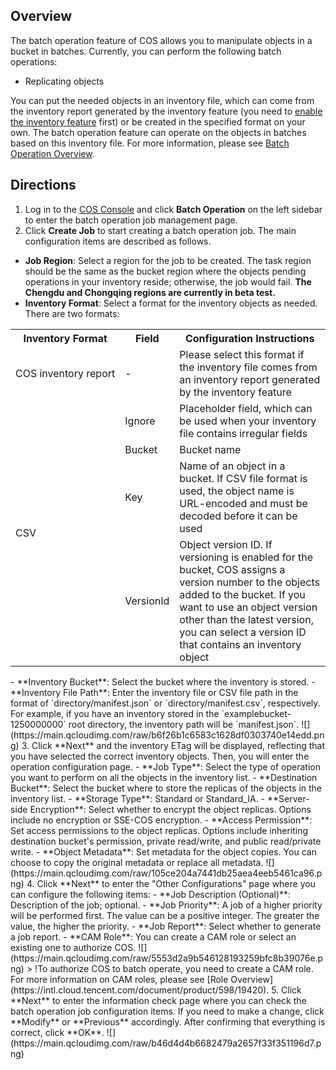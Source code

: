 ## Overview

The batch operation feature of COS allows you to manipulate objects in a bucket in batches. Currently, you can perform the following batch operations:

- Replicating objects

You can put the needed objects in an inventory file, which can come from the inventory report generated by the inventory feature (you need to [enable the inventory feature](https://intl.cloud.tencent.com/document/product/436/30624) first) or be created in the specified format on your own. The batch operation feature can operate on the objects in batches based on this inventory file. For more information, please see [Batch Operation Overview](https://intl.cloud.tencent.com/document/product/436/32958).

## Directions

1. Log in to the [COS Console](https://console.cloud.tencent.com/cos5) and click **Batch Operation** on the left sidebar to enter the batch operation job management page.
2. Click **Create Job** to start creating a batch operation job. The main configuration items are described as follows.
 - **Job Region**: Select a region for the job to be created. The task region should be the same as the bucket region where the objects pending operations in your inventory reside; otherwise, the job would fail. **The Chengdu and Chongqing regions are currently in beta test.**
 - **Inventory Format**: Select a format for the inventory objects as needed. There are two formats:
<table>
   <tr>
      <th>Inventory Format</th>
      <th>Field</th>
      <th>Configuration Instructions</th>
   </tr>
   <tr>
      <td nowrap="nowrap">COS inventory report</td>
      <td>-</td>
      <td>Please select this format if the inventory file comes from an inventory report generated by the inventory feature</td>
   </tr>
   <tr>
      <td rowspan="4">CSV</td>
      <td>Ignore</td>
      <td>Placeholder field, which can be used when your inventory file contains irregular fields</td>
   </tr>
   <tr>
      <td>Bucket</td>
      <td>Bucket name</td>
   </tr>
   <tr>
      <td>Key</td>
      <td>Name of an object in a bucket. If CSV file format is used, the object name is URL-encoded and must be decoded before it can be used</td>
   </tr>
   <tr>
      <td>VersionId</td>
      <td>Object version ID. If versioning is enabled for the bucket, COS assigns a version number to the objects added to the bucket. If you want to use an object version other than the latest version, you can select a version ID that contains an inventory object</td>
   </tr>
</table>
 - **Inventory Bucket**: Select the bucket where the inventory is stored.
 - **Inventory File Path**: Enter the inventory file or CSV file path in the format of `directory/manifest.json` or `directory/manifest.csv`, respectively. For example, if you have an inventory stored in the `examplebucket-1250000000` root directory, the inventory path will be `manifest.json`. 
![](https://main.qcloudimg.com/raw/b6f26b1c6583c1628df0303740e14edd.png)
3. Click **Next** and the inventory ETag will be displayed, reflecting that you have selected the correct inventory objects. Then, you will enter the operation configuration page.
	- **Job Type**: Select the type of operation you want to perform on all the objects in the inventory list.
	- **Destination Bucket**: Select the bucket where to store the replicas of the objects in the inventory list.
	- **Storage Type**: Standard or Standard_IA.
	- **Server-side Encryption**: Select whether to encrypt the object replicas. Options include no encryption or SSE-COS encryption.
	- **Access Permission**: Set access permissions to the object replicas. Options include inheriting destination bucket's permission, private read/write, and public read/private write.
	- **Object Metadata**: Set metadata for the object copies. You can choose to copy the original metadata or replace all metadata.
  ![](https://main.qcloudimg.com/raw/105ce204a7441db25aea4eeb5461ca96.png)
4. Click **Next** to enter the "Other Configurations" page where you can configure the following items:
 - **Job Description (Optional)**: Description of the job; optional.
 - **Job Priority**: A job of a higher priority will be performed first. The value can be a positive integer. The greater the value, the higher the priority.
 - **Job Report**: Select whether to generate a job report.
 - **CAM Role**: You can create a CAM role or select an existing one to authorize COS.
![](https://main.qcloudimg.com/raw/5553d2a9b546128193259bfc8b39076e.png)
> !To authorize COS to batch operate, you need to create a CAM role. For more information on CAM roles, please see [Role Overview](https://intl.cloud.tencent.com/document/product/598/19420).
5. Click **Next** to enter the information check page where you can check the batch operation job configuration items. If you need to make a change, click **Modify** or **Previous** accordingly. After confirming that everything is correct, click **OK**.
![](https://main.qcloudimg.com/raw/b46d4d4b6682479a2657f33f351196d7.png)
